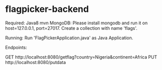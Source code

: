 # flagpicker-backend

Required:
Java8
mvn
MongoDB: Please install mongodb and run it on host=127.0.0.1, port=27017. Create a collection with name 'flags'.


Running:
Run 'FlagPickerApplication.java' as Java Application.

Endpoints:

GET http://localhost:8080/getflag?country=Nigeria&continent=Africa
PUT http://localhost:8080/putdata

